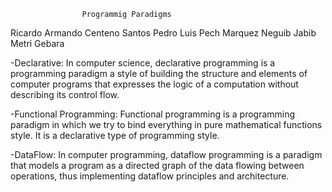 					Programmig Paradigms
Ricardo Armando Centeno Santos
Pedro Luis Pech Marquez
Neguib Jabib Metri Gebara 

-Declarative: In computer science, declarative programming is a
 programming paradigm a style of building the structure and elements of computer
 programs that expresses the logic of a computation without describing its control
 flow. 

-Functional Programming: Functional programming is a programming paradigm in which we 
 try to bind everything in pure mathematical functions style.
 It is a declarative type of programming style.

-DataFlow: In computer programming, dataflow programming is a paradigm that models a 
 program as a directed graph of the data flowing between operations, thus implementing 
 dataflow principles and architecture.

